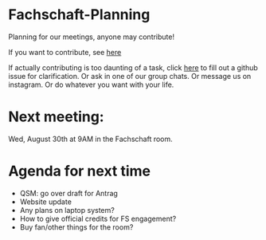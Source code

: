 # Fachschaft-Planning

Planning for our meetings, anyone may contribute!

If you want to contribute, see [here](contributing.md)

If actually contributing is too daunting of a task, click [here](https://github.com/fs-linguistics/Fachschaft-Planning/issues/new/choose) 
to fill out a github issue for clarification. Or ask in one of our group chats. Or message us on instagram. Or do whatever you want with your life. 

# Next meeting: 

Wed, August 30th at 9AM in the Fachschaft room.

# Agenda for next time

- QSM: go over draft for Antrag
- Website update 
- Any plans on laptop system?
- How to give official credits for FS engagement?
- Buy fan/other things for the room?








